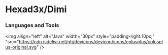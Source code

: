 # Hexad3x/Dimi


### Languages and Tools

<img allign="left" alt="Java" width="30px" style="padding-right:10px;" "src="https://cdn.jsdelivr.net/gh/devicons/devicon/icons/cplusplus/cplusplus-original.svg" />

